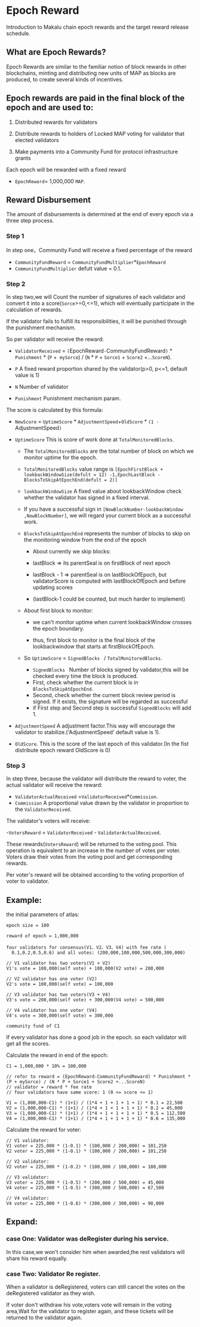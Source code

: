 # Epoch Reward

Introduction to Makalu chain epoch rewards and the target reward release schedule.

## What are Epoch Rewards?

Epoch Rewards are similar to the familiar notion of block rewards in other blockchains, minting and distributing new
units of MAP as blocks are produced, to create several kinds of incentives.

## Epoch rewards are paid in the final block of the epoch and are used to:

1. Distributed rewards for validators

2. Distribute rewards to holders of Locked MAP voting for validator that elected validators

3. Make payments into a Community Fund for protocol infrastructure grants

Each epoch will be rewarded with a fixed reward

- `EpochReward`= 1,000,000 `MAP`.


## Reward Disbursement

The amount of disbursements is determined at the end of every epoch via a three step process.

### Step 1

In step one，Community Fund will receive a fixed percentage of the reward

- `CommunityFundReward`  =  `CommunityFundMultiplier`*`EpochReward`
- `CommunityFundMultiplier` defult value = 0.1.

### Step 2

In step two,we will Count the number of signatures of each validator and convert it into a score(`Sorce`>=0,<=1), which
will eventually participate in the calculation of rewards.

If the validator fails to fulfill its responsibilities, it will be punished through the punishment mechanism.

So per validator will receive the reward:

- `ValidatorReceived` = `(`EpochReward`-`CommunityFundReward`)` \* `Punishment` \* (`P` +` mySorce`) / (`N` * `P` + `Sorce1` + `Score2` +...`ScoreN`).
  
- `P`   A fixed reward proportion shared by the validator(p>0, p<=1, default value is 1)
  
- `N`  Number of validator
  
- `Punishment`  Punishment mechanism param.

The score is calculated by this formula:

- `NewScore` = `UptimeScore` \* `AdjustmentSpeed`+`OldScore` \* `(1 - `AdjustmentSpeed`)`
  
- `UptimeScore` This is score of work done at `TotalMonitoredBlocks`.

  - The `TotalMonitoredBlocks` are the total number of block on which we monitor uptime for the epoch.
  
  - `TotalMonitoredBlocks` value range is  `[EpochFirstBlock + lookbackWindowSize(defult = 12) -1,EpochLastBlock - BlocksToSkipAtEpochEnd(defult = 2)]`
  
  - `lookbackWindowSize` A fixed value about lookbackWindow check whether the validator has signed in a fixed interval.
  - If you have a successful sign in `[NowBlockNumber-lookbackWindow ,NowBlockNumber]`, we will regard your current block as a successful work.
  
  - `BlocksToSkipAtEpochEnd` represents the number of blocks to skip on the monitoring window from the end of the
    epoch

    - About currently we skip blocks:
  
    - lastBlock => its parentSeal is on firstBlock of next epoch
  
    - lastBlock - 1 => parentSeal is on lastBlockOfEpoch, but validatorScore is computed with lastBlockOfEpoch and
      before updating scores

    - (lastBlock-1 could be counted, but much harder to implement)
  
  - About first block to monitor:
  
    - we can't monitor uptime when current lookbackWindow crosses the epoch boundary.
  
    - thus, first block to monitor is the final block of the lookbackwindow that starts at firstBlockOfEpoch.
  
  - So `UptimeScore` = `SignedBlocks ` / `TotalMonitoredBlocks`.
  
    - `SignedBlocks ` Number of blocks signed by validator,this will be checked every time the block is produced.
    - First, check whether the current block is in `BlocksToSkipAtEpochEnd`.
    - Second, check whether the current block review period is signed. If it exists, the signature will be regarded
      as successful
    - if First step and Second step is successful `SignedBlocks` will add 1.
- `AdjustmentSpeed`  A adjustment factor.This way will encourage the validator to stabilize.('AdjustmentSpeed' default value is 1).
- `OldScore`. This is the score of the last epoch of this validator.(In the fist distribute epoch reward OldScore is 0)

### Step 3

In step three, because the validator will distribute the reward to voter, the actual validator will receive the reward:

- `ValidatorActualReceived` =`ValidatorReceived`*`Commission`.
- `Commission` A proportional value drawn by the validator in proportion to the `ValidatorReceived`.

The validator's voters will receive:

-`VotersReward` = `ValidatorReceived` - `ValidatorActualReceived`.

These rewards(`VotersReward`) will be returned to the voting pool. This operation is equivalent to an increase in the number of votes per voter. Voters draw their votes from the voting pool and get corresponding rewards.

Per voter's reward will be obtained according to the voting proportion of voter to validator.

## Example:

the initial parameters of atlas:
```
epoch size = 100

reward of epoch = 1,000,000

four validators for consensus(V1、V2、V3、V4) with fee rate (
  0.1,0.2,0.5,0.6) and all votes: (200,000,100,000,500,000,300,000)

// V1 validator has two voters(V1 + V2)
V1's vote = 100,000(self vote) + 100,000(V2 vote) = 200,000

// V2 validator has one voter (V2)
V2's vote = 100,000(self vote) = 100,000

// V3 validator has two voters(V3 + V4)
V3's vote = 200,000(self vote) + 300,000(V4 vote) = 500,000

// V4 validator has one voter (V4)
V4's vote = 300,000(self vote) = 300,000

community fund of C1
```

If every validator has done a good job in the epoch. so each validator will get all the scores.

Calculate the reward in end of the epoch:
```
C1 = 1,000,000 * 10% = 100,000

// refor to reward = (EpochReward-CommunityFundReward) * Punishment * (P + mySorce) / (N * P + Sorce1 + Score2 +...ScoreN)
// validator = reward * fee rate
// four validators have same score: 1 (0 <= score <= 1)

V1 = (1,000,000-C1) * (1+1) / (1*4 + 1 + 1 + 1 + 1) * 0.1 = 22,500
V2 = (1,000,000-C1) * (1+1) / (1*4 + 1 + 1 + 1 + 1) * 0.2 = 45,000
V3 = (1,000,000-C1) * (1+1) / (1*4 + 1 + 1 + 1 + 1) * 0.5 = 112,500
V4 = (1,000,000-C1) * (1+1) / (1*4 + 1 + 1 + 1 + 1) * 0.6 = 135,000
```

Calculate the reward for voter:

```
// V1 validator:
V1 voter = 225,000 * (1-0.1) * (100,000 / 200,000) = 101,250
V2 voter = 225,000 * (1-0.1) * (100,000 / 200,000) = 101,250

// V2 validator:
V2 voter = 225,000 * (1-0.2) * (100,000 / 100,000) = 180,000

// V3 validator:
V3 voter = 225,000 * (1-0.5) * (200,000 / 500,000) = 45,000
V4 voter = 225,000 * (1-0.5) * (300,000 / 500,000) = 67,500

// V4 validator:
V4 voter = 225,000 * (1-0.6) * (300,000 / 300,000) = 90,000

```

## Expand:

### case One: Validator was deRegister during his service.

In this case,we won't consider him when awarded,the rest validators will share his reward equally.

### case Two: Validator Re register.

When a validator is deRegistered, voters can still cancel the votes on the deRegistered validator as they wish.

If voter don't withdraw his vote,voters vote will remain in the voting area,Wait for the validator to register again,
and these tickets will be returned to the validator again.
